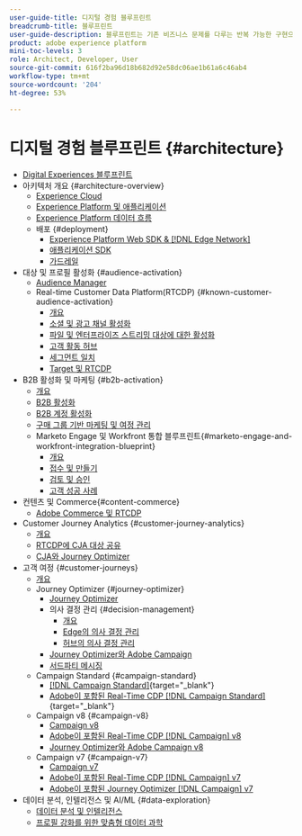 ```yaml
---
user-guide-title: 디지털 경험 블루프린트
breadcrumb-title: 블루프린트
user-guide-description: 블루프린트는 기존 비즈니스 문제를 다루는 반복 가능한 구현으로 아키텍처 다이어그램, 기술적 고려 사항 및 관련 설명서 링크 등을 포함하고 있습니다.
product: adobe experience platform
mini-toc-levels: 3
role: Architect, Developer, User
source-git-commit: 616f2ba96d18b682d92e58dc06ae1b61a6c46ab4
workflow-type: tm+mt
source-wordcount: '204'
ht-degree: 53%

---
```



# 디지털 경험 블루프린트 {#architecture}

+ [Digital Experiences 블루프린트](/help/blueprints/overview.md)
+ 아키텍처 개요 {#architecture-overview}
   + [Experience Cloud](/help/blueprints/experience-platform/experience-cloud.md)
   + [Experience Platform 및 애플리케이션](/help/blueprints/experience-platform/platform-applications.md)
   + [Experience Platform 데이터 흐름](/help/blueprints/experience-platform/platform-data-flow.md)
   + 배포 {#deployment}
      + [Experience Platform Web SDK &amp; [!DNL Edge Network]](/help/blueprints/experience-platform/deployment/websdk.md)
      + [애플리케이션 SDK](/help/blueprints/experience-platform/deployment/appsdk.md)
      + [가드레일](/help/blueprints/experience-platform/deployment/guardrails.md)
+ 대상 및 프로필 활성화 {#audience-activation}
   + [Audience Manager](/help/blueprints/audience-activation/AAM.md)
   + Real-time Customer Data Platform(RTCDP) {#known-customer-audience-activation}
      + [개요](/help/blueprints/audience-activation/known.md)
      + [소셜 및 광고 채널 활성화](/help/blueprints/audience-activation/advertising-activation.md)
      + [파일 및 엔터프라이즈 스트리밍 대상에 대한 활성화](/help/blueprints/audience-activation/enterprise-destinations.md)
      + [고객 활동 허브](/help/blueprints/audience-activation/customer-activity.md)
      + [세그먼트 일치](/help/blueprints/audience-activation/segment-match.md)
      + [Target 및 RTCDP](/help/blueprints/audience-activation/RTCDP-Target.md)
+ B2B 활성화 및 마케팅 {#b2b-activation}
   + [개요](/help/blueprints/b2b/overview.md)
   + [B2B 활성화](/help/blueprints/b2b/b2bactivation.md)
   + [B2B 계정 활성화](/help/blueprints/b2b/b2b-account-activation.md)
   + [구매 그룹 기반 마케팅 및 여정 관리](/help/blueprints/b2b/b2b-buying-group-journeys.md)
   + Marketo Engage 및 Workfront 통합 블루프린트{#marketo-engage-and-workfront-integration-blueprint}
      + [개요](/help/blueprints/b2b/marketo-engage-and-workfront-integration-blueprint/overview.md)
      + [접수 및 만들기](/help/blueprints/b2b/marketo-engage-and-workfront-integration-blueprint/intake-and-create.md)
      + [검토 및 승인](/help/blueprints/b2b/marketo-engage-and-workfront-integration-blueprint/review-and-approve-blueprint.md)
      + [고객 성공 사례](/help/blueprints/b2b/marketo-engage-and-workfront-integration-blueprint/customer-success-stories.md)
+ 컨텐츠 및 Commerce{#content-commerce}
   + [Adobe Commerce 및 RTCDP](/help/blueprints/content-commerce/commerce/commerce-rtcdp.md)
+ Customer Journey Analytics {#customer-journey-analytics}
   + [개요](/help/blueprints/customer-journey-analytics/overview.md)
   + [RTCDP에 CJA 대상 공유](/help/blueprints/customer-journey-analytics/cja-rtcdp.md)
   + [CJA와 Journey Optimizer](/help/blueprints/customer-journey-analytics/cja-ajo.md)
+ 고객 여정 {#customer-journeys}
   + [개요](/help/blueprints/customer-journeys/overview.md)
   + Journey Optimizer {#journey-optimizer}
      + [Journey Optimizer](/help/blueprints/customer-journeys/journey-optimizer.md)
      + 의사 결정 관리 {#decision-management}
         + [개요](/help/blueprints/customer-journeys/decision_management/decision-management-overview.md)
         + [Edge의 의사 결정 관리](/help/blueprints/customer-journeys/decision_management/decision-management-edge.md)
         + [허브의 의사 결정 관리](/help/blueprints/customer-journeys/decision_management/decision-management-hub.md)
      + [Journey Optimizer와 Adobe Campaign  ](/help/blueprints/customer-journeys/ajo-and-campaign.md)
      + [서드파티 메시징](/help/blueprints/customer-journeys/3rd-party-messaging.md)
   + Campaign Standard {#campaign-standard}
      + [[!DNL Campaign Standard]](https://experienceleague.adobe.com/docs/campaign-standard.html?lang=ko){target="_blank"}
      + [Adobe이 포함된 Real-Time CDP [!DNL Campaign Standard]](https://experienceleague.adobe.com/docs/campaign-standard/using/integrating-with-adobe-cloud/adobe-experience-platform/aep-sources-destinations/get-started-sources-destinations.html?lang=ko){target="_blank"}
   + Campaign v8 {#campaign-v8}
      + [Campaign v8](/help/blueprints/customer-journeys/campaign-v8.md)
      + [Adobe이 포함된 Real-Time CDP [!DNL Campaign] v8](/help/blueprints/customer-journeys/rtcdp-and-campaign-v8.md)
      + [Journey Optimizer와 Adobe Campaign v8](/help/blueprints/customer-journeys/ajo-and-campaign-v8.md)
   + Campaign v7 {#campaign-v7}
      + [Campaign v7](/help/blueprints/customer-journeys/campaign-v7.md)
      + [Adobe이 포함된 Real-Time CDP [!DNL Campaign] v7](/help/blueprints/customer-journeys/rtcdp-and-campaign.md)
      + [Adobe이 포함된 Journey Optimizer [!DNL Campaign] v7](/help/blueprints/customer-journeys/ajo-and-campaign-v7.md)
+ 데이터 분석, 인텔리전스 및 AI/ML {#data-exploration}
   + [데이터 분석 및 인텔리전스](/help/blueprints/data-insights/analysis.md)
   + [프로필 강화를 위한 맞춤형 데이터 과학](/help/blueprints/data-insights/data-science.md)
